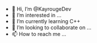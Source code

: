 - 👋 Hi, I’m @KayrougeDev
- 👀 I’m interested in ...
- 🌱 I’m currently learning C++
- 💞️ I’m looking to collaborate on ...
- 📫 How to reach me ...

<!---
KayrougeModding/KayrougeModding is a ✨ special ✨ repository because its `README.md` (this file) appears on your GitHub profile.
You can click the Preview link to take a look at your changes.
--->
